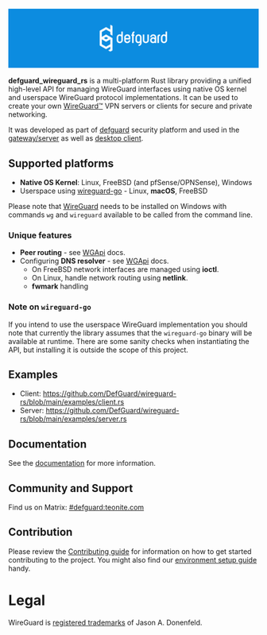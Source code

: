  <p align="center">
    <img src="docs/header.png" alt="defguard">
 </p>

**defguard_wireguard_rs** is a multi-platform Rust library providing a unified high-level API for managing WireGuard interfaces using native OS kernel and userspace WireGuard protocol implementations.
It can be used to create your own [WireGuard:tm:](https://www.wireguard.com/) VPN servers or clients for secure and private networking.

It was developed as part of [defguard](https://github.com/defguard/defguard) security platform and used in the [gateway/server](https://github.com/defguard/gateway) as well as [desktop client](https://github.com/defguard/client).

## Supported platforms

* **Native OS Kernel**: Linux, FreeBSD (and pfSense/OPNSense), Windows
* Userspace using [wireguard-go](https://github.com/WireGuard/wireguard-go) - Linux, **macOS**, FreeBSD

Please note that [WireGuard](https://www.wireguard.com/install/) needs to be installed on Windows with commands `wg` and `wireguard` available to be called from the command line.
 
### Unique features

* **Peer routing** - see [WGApi](https://docs.rs/defguard_wireguard_rs/latest/defguard_wireguard_rs/struct.WGApi.html) docs.
* Configuring **DNS resolver** - see [WGApi](https://docs.rs/defguard_wireguard_rs/latest/defguard_wireguard_rs/struct.WGApi.html) docs.
  * On FreeBSD network interfaces are managed using **ioctl**.
  * On Linux, handle network routing using **netlink**.
  * **fwmark** handling

### Note on `wireguard-go`
If you intend to use the userspace WireGuard implementation you should note that currently the library assumes 
that the `wireguard-go` binary will be available at runtime. There are some sanity checks when instantiating the API, 
but installing it is outside the scope of this project.

## Examples

* Client: https://github.com/DefGuard/wireguard-rs/blob/main/examples/client.rs
* Server: https://github.com/DefGuard/wireguard-rs/blob/main/examples/server.rs

## Documentation

See the [documentation](https://defguard.gitbook.io) for more information.

## Community and Support

Find us on Matrix: [#defguard:teonite.com](https://matrix.to/#/#defguard:teonite.com)

## Contribution

Please review the [Contributing guide](https://defguard.gitbook.io/defguard/for-developers/contributing) for information on how to get started contributing to the project. You might also find our [environment setup guide](https://defguard.gitbook.io/defguard/for-developers/dev-env-setup) handy.

# Legal
WireGuard is [registered trademarks](https://www.wireguard.com/trademark-policy/) of Jason A. Donenfeld.
